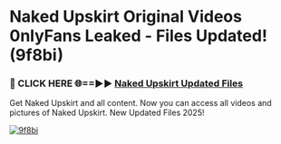 # Naked Upskirt Original Videos 0nlyFans Leaked - Files Updated! (9f8bi)

<h3>🔴 CLICK HERE 🌐==►► <a href="https://tinyurl.com/up5wt9bj" rel="nofollow">Naked Upskirt Updated Files</a></h3>

Get Naked Upskirt and all content. Now you can access all videos and pictures of Naked Upskirt. New Updated Files 2025!

[![9f8bi](https://i.imgur.com/ABiUzMV.gif)](https://tinyurl.com/up5wt9bj)
